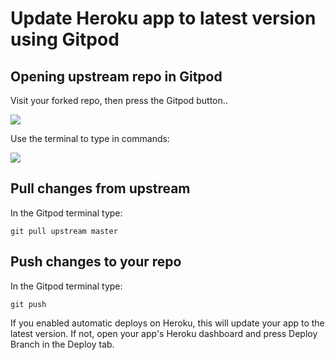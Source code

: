 # Update Heroku app to latest version using Gitpod

## Opening upstream repo in Gitpod

Visit your forked repo, then press the Gitpod button..

![](https://i.imgur.com/MEvgqK6.png)

Use the terminal to type in commands:

![](https://i.imgur.com/mawGHk7.png)

## Pull changes from upstream

In the Gitpod terminal type:

```
git pull upstream master
```

## Push changes to your repo

In the Gitpod terminal type:

```
git push
```

If you enabled automatic deploys on Heroku, this will update your app to the latest version. If not, open your app's Heroku dashboard and press Deploy Branch in the Deploy tab.